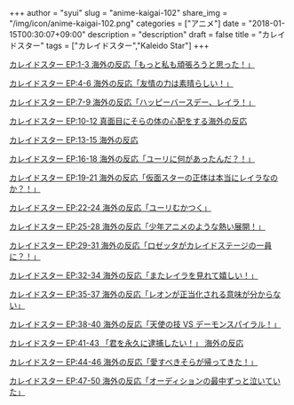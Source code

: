 +++
author = "syui"
slug = "anime-kaigai-102"
share_img = "/img/icon/anime-kaigai-102.png"
categories = ["アニメ"]
date = "2018-01-15T00:30:07+09:00"
description = "description"
draft = false
title = "カレイドスター"
tags = ["カレイドスター","Kaleido Star"]
+++



<a href="http://anime-reaction.xxxblog.jp/archives/7107122.html" rel="nofollow" target="_blank" title=" カレイドスター EP:1-3 海外の反応「もっと私も頑張ろうと思った！」"> カレイドスター EP:1-3 海外の反応「もっと私も頑張ろうと思った！」</a>

<a href="http://anime-reaction.xxxblog.jp/archives/7535376.html" rel="nofollow" target="_blank" title="カレイドスター EP:4-6 海外の反応「友情の力は素晴らしい！」">カレイドスター EP:4-6 海外の反応「友情の力は素晴らしい！」</a>

<a href="http://anime-reaction.xxxblog.jp/archives/7674689.html" rel="nofollow" target="_blank" title="カレイドスター EP:7-9 海外の反応「ハッピーバースデー、レイラ！」">カレイドスター EP:7-9 海外の反応「ハッピーバースデー、レイラ！」</a>

<a href="http://anime-reaction.xxxblog.jp/archives/7763175.html" rel="nofollow" target="_blank" title="カレイドスター EP:10-12 真面目にそらの体の心配をする海外の反応">カレイドスター EP:10-12 真面目にそらの体の心配をする海外の反応</a>

<a href="http://anime-reaction.xxxblog.jp/archives/7869581.html" rel="nofollow" target="_blank" title="カレイドスター EP:13-15 海外の反応">カレイドスター EP:13-15 海外の反応</a>

<a href="http://anime-reaction.xxxblog.jp/archives/7997241.html" rel="nofollow" target="_blank" title="カレイドスター EP:16-18 海外の反応「ユーリに何があったんだ？！」">カレイドスター EP:16-18 海外の反応「ユーリに何があったんだ？！」</a>

<a href="http://anime-reaction.xxxblog.jp/archives/8075703.html" rel="nofollow" target="_blank" title="カレイドスター EP:19-21 海外の反応「仮面スターの正体は本当にレイラなのか？！」">カレイドスター EP:19-21 海外の反応「仮面スターの正体は本当にレイラなのか？！」</a>

<a href="http://anime-reaction.xxxblog.jp/archives/8163118.html" rel="nofollow" target="_blank" title="カレイドスター EP:22-24 海外の反応「ユーリむかつく」">カレイドスター EP:22-24 海外の反応「ユーリむかつく」</a>

<a href="http://anime-reaction.xxxblog.jp/archives/8248446.html" rel="nofollow" target="_blank" title="カレイドスター EP:25-28 海外の反応「少年アニメのような熱い展開！」">カレイドスター EP:25-28 海外の反応「少年アニメのような熱い展開！」</a>

<a href="http://anime-reaction.xxxblog.jp/archives/8383965.html" rel="nofollow" target="_blank" title="カレイドスター EP:29-31 海外の反応「ロゼッタがカレイドステージの一員に？！」">カレイドスター EP:29-31 海外の反応「ロゼッタがカレイドステージの一員に？！」</a>

<a href="http://anime-reaction.xxxblog.jp/archives/8496917.html" rel="nofollow" target="_blank" title="カレイドスター EP:32-34 海外の反応「またレイラを見れて嬉しい！」">カレイドスター EP:32-34 海外の反応「またレイラを見れて嬉しい！」</a>

<a href="http://anime-reaction.xxxblog.jp/archives/8621884.html" rel="nofollow" target="_blank" title="カレイドスター EP:35-37 海外の反応「レオンが正当化される意味が分からない」">カレイドスター EP:35-37 海外の反応「レオンが正当化される意味が分からない」</a>

<a href="http://anime-reaction.xxxblog.jp/archives/8727489.html" rel="nofollow" target="_blank" title="カレイドスター EP:38-40 海外の反応「天使の技 VS デーモンスパイラル！」">カレイドスター EP:38-40 海外の反応「天使の技 VS デーモンスパイラル！」</a>

<a href="http://anime-reaction.xxxblog.jp/archives/8810832.html" rel="nofollow" target="_blank" title="カレイドスター EP:41-43 「君を永久に逮捕したい！」 海外の反応">カレイドスター EP:41-43 「君を永久に逮捕したい！」 海外の反応</a>

<a href="http://anime-reaction.xxxblog.jp/archives/8902579.html" rel="nofollow" target="_blank" title="カレイドスター EP:44-46 海外の反応「愛すべきそらが帰ってきた！」">カレイドスター EP:44-46 海外の反応「愛すべきそらが帰ってきた！」</a>

<a href="http://anime-reaction.xxxblog.jp/archives/8940602.html" rel="nofollow" target="_blank" title="カレイドスター EP:47-50 海外の反応「オーディションの最中ずっと泣いていた」">カレイドスター EP:47-50 海外の反応「オーディションの最中ずっと泣いていた」</a>
